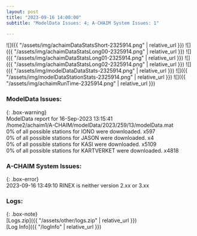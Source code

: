 ```yaml
---
layout: post
title: "2023-09-16 14:00:00"
subtitle: "ModelData Issues: 4; A-CHAIM System Issues: 1"

---
```


![]({{ "/assets/img/achaimDataStatsShort-2325914.png" | relative_url }})
![]({{ "/assets/img/achaimDataStatsLong00-2325914.png" | relative_url }})
![]({{ "/assets/img/achaimDataStatsLong01-2325914.png" | relative_url }})
![]({{ "/assets/img/achaimDataStatsLong02-2325914.png" | relative_url }})
![]({{ "/assets/img/modelDataDataStats-2325914.png" | relative_url }})
![]({{ "/assets/img/modelDataStationStats-2325914.png" | relative_url }})
![]({{ "/assets/img/achaimRunTime-2325914.png" | relative_url }})


### ModelData Issues:  
  
{: .box-warning}  
 ModelData report for 16-Sep-2023 13:15:41   
 /home2/achaim1/A-CHAIM/modelData/2023/259/13/modelData.mat   
 0% of all possible stations for IONO were downloaded. x597   
 0% of all possible stations for JASON were downloaded. x4   
 0% of all possible stations for KASI were downloaded. x5109   
 0% of all possible stations for KARTVERKET were downloaded. x4818   
  
### A-CHAIM System Issues:  
  
{: .box-error}  
2023-09-16 13:49:10 RINEX is neither version 2.xx or 3.xx  

### Logs:  
  
{: .box-note}  
[Logs.zip]({{ "/assets/other/logs.zip" | relative_url }})  
[Log Info]({{ "/logInfo" | relative_url }})  

